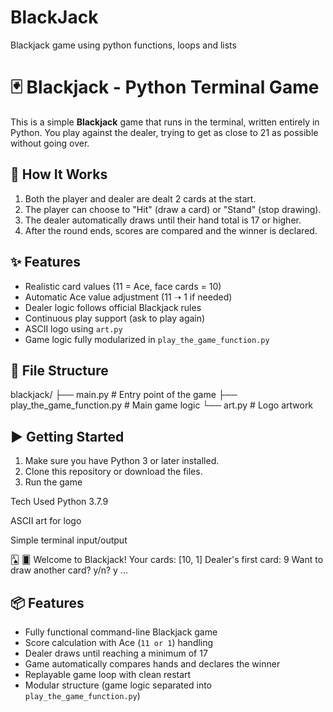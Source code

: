 # BlackJack
Blackjack game using python functions, loops and lists
# 🃏 Blackjack - Python Terminal Game

This is a simple **Blackjack** game that runs in the terminal, written entirely in Python. You play against the dealer, trying to get as close to 21 as possible without going over.

## 🚀 How It Works

1. Both the player and dealer are dealt 2 cards at the start.
2. The player can choose to "Hit" (draw a card) or "Stand" (stop drawing).
3. The dealer automatically draws until their hand total is 17 or higher.
4. After the round ends, scores are compared and the winner is declared.

## ✨ Features

- Realistic card values (11 = Ace, face cards = 10)
- Automatic Ace value adjustment (11 ➝ 1 if needed)
- Dealer logic follows official Blackjack rules
- Continuous play support (ask to play again)
- ASCII logo using `art.py`
- Game logic fully modularized in `play_the_game_function.py`

## 📁 File Structure

blackjack/
├── main.py # Entry point of the game
├── play_the_game_function.py # Main game logic
└── art.py # Logo artwork

## ▶️ Getting Started

1. Make sure you have Python 3 or later installed.
2. Clone this repository or download the files.
3. Run the game

 Tech Used
Python 3.7.9

ASCII art for logo

Simple terminal input/output

🂡 🂠 Welcome to Blackjack!
Your cards: [10, 1]
Dealer's first card: 9
Want to draw another card? y/n? y
...


## 📦 Features

- Fully functional command-line Blackjack game
- Score calculation with Ace (`11 or 1`) handling
- Dealer draws until reaching a minimum of 17
- Game automatically compares hands and declares the winner
- Replayable game loop with clean restart
- Modular structure (game logic separated into `play_the_game_function.py`)





